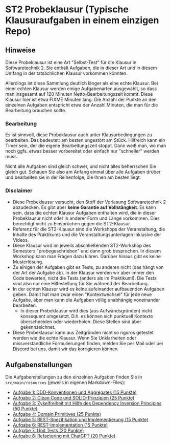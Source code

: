 # ST2 Probeklausur (Typische Klausuraufgaben in einem einzigen Repo)

## Hinweise

Diese Probeklausur ist eine Art "Selbst-Test" für die Klausur in Softwaretechnik 2. Sie enthält 
Aufgaben, die in dieser Art und in diesem Umfang in der tatsächlichen Klausur vorkommen könnten.

Allerdings ist diese Sammlung deutlich länger als eine echte Klausur. Bei einer echten Klausur
werden einige Aufgabenarten ausgewählt, so dass man insgesamt auf 120 Minuten Netto-Bearbeitungszeit 
kommt. Diese Klausur hier ist etwa FIXME Minuten lang. Die Anzahl der Punkte an den einzelnen 
Aufgaben entspricht etwa der Anzahl Minuten, die man für die Bearbeitung brauchen sollte. 


### Bearbeitung

Es ist sinnvoll, diese Probeklausur auch unter Klausurbedingungen zu bearbeiten. Das bedeutet:
am besten ungestört am Stück. Hilfreich kann ein Timer sein, der die eigene Bearbeitungszeit
stoppt. Dann weiß man, wo man noch ggfs. etwas besser vorbereitet oder einfach nur "schneller" 
werden muss.

Nicht alle Aufgaben sind gleich schwer, und nicht alles beherrschen Sie gleich gut. Schauen
Sie also am Anfang einmal über alle Aufgaben drüber und bearbeiten sie in der Reihenfolge, die
Ihnen am besten liegt.


### Disclaimer

* Diese Probeklausur versucht, den Stoff der Vorlesung Softwaretechnik 2 abzudecken. Es gibt aber
  **keine Garantie auf Vollstängkeit**. Es kann sein, dass die echten Klausur Aufgaben enthalten 
  wird, die in dieser Probeklausur nicht oder in anderer Form und Länge vorkommen. Dies berechtigt nicht
  zu Einsprüchen gegen die ST2-Klausur. 
* Referenz für die ST2-Klausur sind die Workshops der Veranstaltung, die Inhalte des Praktikums 
  und die Veranstaltungsunterlagen inklusive der Videos.
* Diese Klausur wird im jeweils abschließenden ST2-Workshop des Semesters "probegeschrieben" und
  dann grob besprochen. In diesem Workshop kann man Fragen dazu klären. Darüber hinaus gibt es
  keine Musterlösung.
* Zu einigen der Aufgaben gibt es Tests, zu anderen nicht (das hängt von der Art der Aufgabe ab). 
  In der Klausur werden wir aber immer den Code bewerten, nicht die Tests (anders als im 
  Praktikum!). Die Tests sind also nur eine Hilfestellung für Sie während der Bearbeitung.
* In der echten Klausur wird es keine aufeinander aufbauenden Aufgaben geben. Damit hat man zwar
  einen "Kontextwechsel" für jede neue Aufgabe, aber man kann die Aufgaben völlig unabhängig 
  voneinander bearbeiten. 
  - In dieser Probeklausur wird dies (aus Aufwandsgründen) nicht konsequent umgesetzt. 
    D.h. es können sich punktuell Kontexte überschneiden oder wiederholen. Diese Stellen 
    sind aber gekennzeichnet.
* Diese Probeklausur kann aus Zeitgründen nicht so rigoros getestet werden wie die echte Klausur.
  Wenn Sie Unklarheiten oder missverständliche Formulierungen finden, melden Sie per Mail oder
  per Discord bei uns, damit wir das korrigieren können.


## Aufgabenstellungen

Die Aufgabenstellungen zu den einzelnen Aufgaben finden Sie in `src/main/resources` (jeweils in
eigenen Markdown-Files):

* [Aufgabe 1: DDD-Konventionen und Aggregates (15 Punkte)](./src/main/resources/a1_ddd_aggregates.md)
* [Aufgabe 2: Clean Code und SOLID-Prinzipien (25 Punkte)](./src/main/resources/a2_clean_code_and_solid.md)
* [Aufgabe 3: Zykelfreiheit mit Hilfe des Dependency Inversion Principles (50 Punkte)](./src/main/resources/a3_dip_zykelfreiheit.md)
* [Aufgabe 4: Domain Primitives (25 Punkte)](./src/main/resources/a4_domain_primitives.md)
* [Aufgabe 5: REST-Spezifikation und Implementierung (15 Punkte)](./src/main/resources/a5_rest_spezifikation.md)
* [Aufgabe 6: REST-Implementation (15 Punkte)](./src/main/resources/a6_rest_implementation.md)
* [Aufgabe 7: Unit Tests (20 Punkte)](./src/main/resources/a7_unit_tests.md)
* [Aufgabe 8: Refactoring mit ChatGPT (20 Punkte)](./src/main/resources/a8_chatgpt_refactoring.md)
